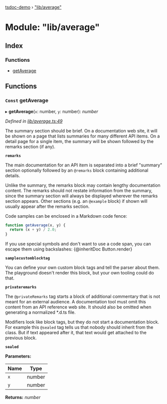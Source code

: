 [tsdoc-demo](../globals.md) › ["lib/average"](_lib_average_.md)

# Module: "lib/average"

## Index

### Functions

* [getAverage](_lib_average_.md#const-getaverage)

## Functions

### `Const` getAverage

▸ **getAverage**(`x`: number, `y`: number): *number*

*Defined in [lib/average.ts:49](https://github.com/hemlata-pathak/typedoc-demo/blob/fdf07e1/src/lib/average.ts#L49)*

The summary section should be brief. On a documentation web site,
it will be shown on a page that lists summaries for many different
API items.  On a detail page for a single item, the summary will be
shown followed by the remarks section (if any).

**`remarks`** 

The main documentation for an API item is separated into a brief
"summary" section optionally followed by an `@remarks` block containing
additional details.

Unlike the summary, the remarks block may contain lengthy documentation
content.  The remarks should not restate information from the summary,
since the summary section will always be displayed wherever the remarks
section appears.  Other sections (e.g. an `@example` block) if shown
will usually appear after the remarks section.

Code samples can be enclosed in a Markdown code fence:
```ts
function getAverage(x, y) {
  return (x + y) / 2.0;
}
```

If you use special symbols and don't want to use a code span, you can
escape them using backslashes:  \{\@inheritDoc Button.render\}

**`samplecustomblocktag`** 

You can define your own custom block tags and tell the parser about them.
The playground doesn't render this block, but your own tooling could do that.

**`privateremarks`** 

The `@privateRemarks` tag starts a block of additional commentary that is not meant
for an external audience.  A documentation tool must omit this content from an
API reference web site.  It should also be omitted when generating a normalized
*.d.ts file.

Modifiers look like block tags, but they do not start a documentation block.
For example this `@sealed` tag tells us that nobody should inherit from the
class.  But if text appeared after it, that text would get attached to the
previous block.

**`sealed`** 

**Parameters:**

Name | Type |
------ | ------ |
`x` | number |
`y` | number |

**Returns:** *number*
